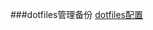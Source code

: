 ###dotfiles管理备份
[dotfiles配置](http://blog.coderzh.com/2016/03/19/dotfiles/?hmsr=toutiao.io&utm_medium=toutiao.io&utm_source=toutiao.io)
